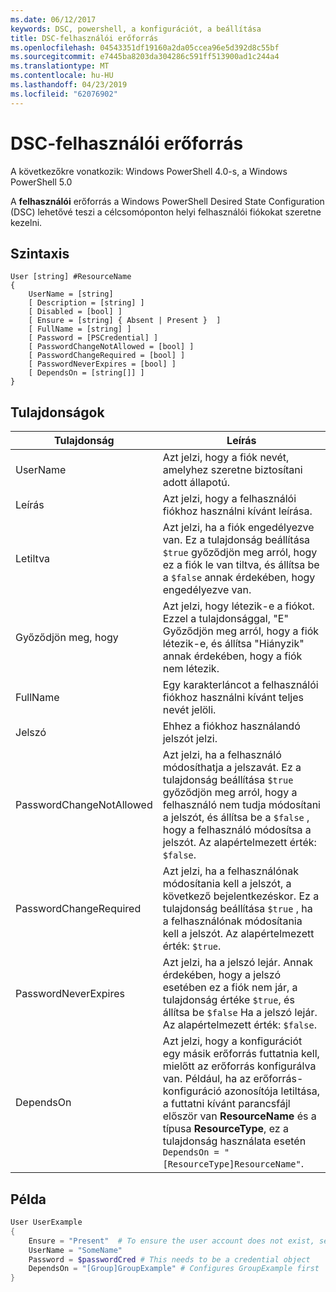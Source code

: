 ```yaml
---
ms.date: 06/12/2017
keywords: DSC, powershell, a konfigurációt, a beállítása
title: DSC-felhasználói erőforrás
ms.openlocfilehash: 04543351df19160a2da05ccea96e5d392d8c55bf
ms.sourcegitcommit: e7445ba8203da304286c591ff513900ad1c244a4
ms.translationtype: MT
ms.contentlocale: hu-HU
ms.lasthandoff: 04/23/2019
ms.locfileid: "62076902"
---
```

# <a name="dsc-user-resource"></a>DSC-felhasználói erőforrás

A következőkre vonatkozik: Windows PowerShell 4.0-s, a Windows PowerShell 5.0

A **felhasználói** erőforrás a Windows PowerShell Desired State Configuration (DSC) lehetővé teszi a célcsomóponton helyi felhasználói fiókokat szeretne kezelni.

## <a name="syntax"></a>Szintaxis

```
User [string] #ResourceName
{
    UserName = [string]
    [ Description = [string] ]
    [ Disabled = [bool] ]
    [ Ensure = [string] { Absent | Present }  ]
    [ FullName = [string] ]
    [ Password = [PSCredential] ]
    [ PasswordChangeNotAllowed = [bool] ]
    [ PasswordChangeRequired = [bool] ]
    [ PasswordNeverExpires = [bool] ]
    [ DependsOn = [string[]] ]
}
```

## <a name="properties"></a>Tulajdonságok

|  Tulajdonság  |  Leírás   |
|---|---|
| UserName| Azt jelzi, hogy a fiók nevét, amelyhez szeretne biztosítani adott állapotú.|
| Leírás| Azt jelzi, hogy a felhasználói fiókhoz használni kívánt leírása.|
| Letiltva| Azt jelzi, ha a fiók engedélyezve van. Ez a tulajdonság beállítása `$true` győződjön meg arról, hogy ez a fiók le van tiltva, és állítsa be a `$false` annak érdekében, hogy engedélyezve van.|
| Győződjön meg, hogy| Azt jelzi, hogy létezik-e a fiókot. Ezzel a tulajdonsággal, "E" Győződjön meg arról, hogy a fiók létezik-e, és állítsa "Hiányzik" annak érdekében, hogy a fiók nem létezik.|
| FullName| Egy karakterláncot a felhasználói fiókhoz használni kívánt teljes nevét jelöli.|
| Jelszó| Ehhez a fiókhoz használandó jelszót jelzi. |
| PasswordChangeNotAllowed| Azt jelzi, ha a felhasználó módosíthatja a jelszavát. Ez a tulajdonság beállítása `$true` győződjön meg arról, hogy a felhasználó nem tudja módosítani a jelszót, és állítsa be a `$false` , hogy a felhasználó módosítsa a jelszót. Az alapértelmezett érték: `$false`.|
| PasswordChangeRequired| Azt jelzi, ha a felhasználónak módosítania kell a jelszót, a következő bejelentkezéskor. Ez a tulajdonság beállítása `$true` , ha a felhasználónak módosítania kell a jelszót. Az alapértelmezett érték: `$true`.|
| PasswordNeverExpires| Azt jelzi, ha a jelszó lejár. Annak érdekében, hogy a jelszó esetében ez a fiók nem jár, a tulajdonság értéke `$true`, és állítsa be `$false` Ha a jelszó lejár. Az alapértelmezett érték: `$false`.|
| DependsOn | Azt jelzi, hogy a konfigurációt egy másik erőforrás futtatnia kell, mielőtt az erőforrás konfigurálva van. Például, ha az erőforrás-konfiguráció azonosítója letiltása, a futtatni kívánt parancsfájl először van **ResourceName** és a típusa **ResourceType**, ez a tulajdonság használata esetén `DependsOn = "[ResourceType]ResourceName"`.|

## <a name="example"></a>Példa

```powershell
User UserExample
{
    Ensure = "Present"  # To ensure the user account does not exist, set Ensure to "Absent"
    UserName = "SomeName"
    Password = $passwordCred # This needs to be a credential object
    DependsOn = "[Group]GroupExample" # Configures GroupExample first
}
```